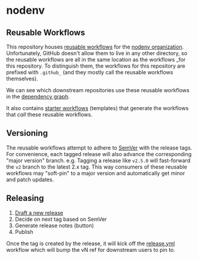 # nodenv

## Reusable Workflows

This repository houses [reusable workflows][] for the [nodenv organization][].
Unfortunately, GitHub doesn't allow them to live in any other directory, so the
reusable workflows are all in the same location as the workflows _for this
repository. To distinguish them, the workflows for this repository are
prefixed with `.github_` (and they mostly call the reusable workflows
themselves).

We can see which downstream repositories use these reusable workflows in the [dependency graph][].

It also contains [starter workflows][] (templates) that generate the
workflows that _call_ these reusable workflows.

## Versioning

The reusable workflows attempt to adhere to [SemVer][]
with the release tags. For convenience, each tagged release will also
advance the corresponding "major version" branch. e.g. Tagging a release
like `v2.5.0` will fast-forward the `v2` branch to the latest 2.x tag.
This way consumers of these reusable workflows may "soft-pin" to a major
version and automatically get minor and patch updates.

## Releasing

1. [Draft a new release](../../releases/new)
2. Decide on next tag based on SemVer
3. Generate release notes (button)
4. Publish

Once the tag is created by the release, it will kick off the [release.yml][]
workflow which will bump the vN ref for downstream users to pin to.

[semver]: https://semver.org
[nodenv organization]: https://github.com/nodenv
[reusable workflows]: https://docs.github.com/en/actions/using-workflows/reusing-workflows
[starter workflows]: https://docs.github.com/en/actions/using-workflows/creating-starter-workflows-for-your-organization
[release.yml]: .github/workflows/release.yml
[dependency graph]: https://github.com/nodenv/.github/network/dependents
